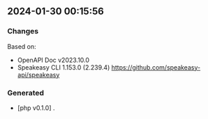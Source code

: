 

## 2024-01-30 00:15:56
### Changes
Based on:
- OpenAPI Doc v2023.10.0 
- Speakeasy CLI 1.153.0 (2.239.4) https://github.com/speakeasy-api/speakeasy
### Generated
- [php v0.1.0] .
